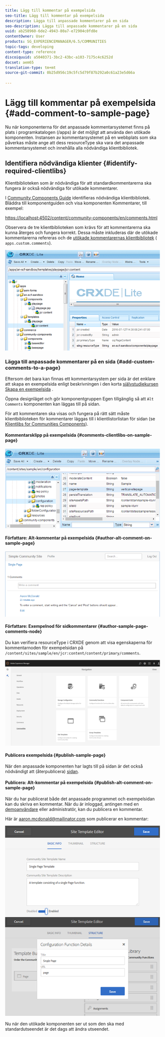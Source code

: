 ```yaml
---
title: Lägg till kommentar på exempelsida
seo-title: Lägg till kommentar på exempelsida
description: Lägga till anpassade kommentarer på en sida
seo-description: Lägga till anpassade kommentarer på en sida
uuid: ab258960-6de2-4943-80a7-e72904c0fd8e
contentOwner: User
products: SG_EXPERIENCEMANAGER/6.5/COMMUNITIES
topic-tags: developing
content-type: reference
discoiquuid: a5040371-3bc2-43bc-a103-7175c4c6252d
docset: aem65
translation-type: tm+mt
source-git-commit: 0b25d956c19c5fc5d79f87b292a0c61a23e5d66a

---
```



# Lägg till kommentar på exempelsida {#add-comment-to-sample-page}

Nu när komponenterna för det anpassade kommentarsystemet finns på plats i programkatalogen (/apps) är det möjligt att använda den utökade komponenten. Instansen av kommentarsystemet på en webbplats som ska påverkas måste ange att dess resourceType ska vara det anpassade kommentarsystemet och innehålla alla nödvändiga klientbibliotek.

## Identifiera nödvändiga klienter {#identify-required-clientlibs}

Klientbiblioteken som är nödvändiga för att standardkommentarerna ska fungera är också nödvändiga för utökade kommentarer.

I [Community Components Guide](/help/communities/components-guide.md) identifieras nödvändiga klientbibliotek. Bläddra till komponentguiden och visa komponenten Kommentarer, till exempel:

[https://localhost:4502/content/community-components/en/comments.html](https://localhost:4502/content/community-components/en/comments.html)

Observera de tre klientbiblioteken som krävs för att kommentarerna ska kunna återges och fungera korrekt. Dessa måste inkluderas där de utökade kommentarerna refereras och de [utökade kommentarernas klientbibliotek](/help/communities/extend-create-components.md#create-a-client-library-folder) ( `apps.custom.comments`).

![chlimage_1-79](assets/chlimage_1-79.png)

### Lägga till anpassade kommentarer på en sida {#add-custom-comments-to-a-page}

Eftersom det bara kan finnas ett kommentarsystem per sida är det enklare att skapa en exempelsida enligt beskrivningen i den korta [självstudiekursen Skapa en exempelsida](/help/communities/create-sample-page.md) .

Öppna designläget och gör komponentgruppen Egen tillgänglig så att `Alt Comments` komponenten kan läggas till på sidan.

För att kommentaren ska visas och fungera på rätt sätt måste klientbiblioteken för kommentarer läggas till i klientlistorlistan för sidan (se [Klientlibs for Communities Components](/help/communities/clientlibs.md)).

#### Kommentarsklipp på exempelsida {#comments-clientlibs-on-sample-page}

![Kommentarsklipp på exempelsida](assets/chlimage_1-80.png)

#### Författare: Alt-kommentar på exempelsida {#author-alt-comment-on-sample-page}

![Alt-kommentar på exempelsida](assets/chlimage_1-81.png)

#### Författare: Exempelnod för sidkommentarer {#author-sample-page-comments-node}

Du kan verifiera resourceType i CRXDE genom att visa egenskaperna för kommentarnoden för exempelsidan på `/content/sites/sample/en/jcr:content/content/primary/comments`.

![chlimage_1-82](assets/chlimage_1-82.png)

#### Publicera exempelsida {#publish-sample-page}

När den anpassade komponenten har lagts till på sidan är det också nödvändigt att (återpublicera) [sidan](/help/communities/sites-console.md#publishing-the-site).

#### Publicera: Alt-kommentar på exempelsida {#publish-alt-comment-on-sample-page}

När du har publicerat både det anpassade programmet och exempelsidan kan du skriva en kommentar. När du är inloggad, antingen med en [demoanvändare](/help/communities/tutorials.md#demo-users) eller administratör, kan du publicera en kommentar.

Här är aaron.mcdonald@mailinator.com som publicerar en kommentar:

![chlimage_1-83](assets/chlimage_1-83.png) ![chlimage_1-84](assets/chlimage_1-84.png)

Nu när den utökade komponenten ser ut som den ska med standardutseendet är det dags att ändra utseendet.
